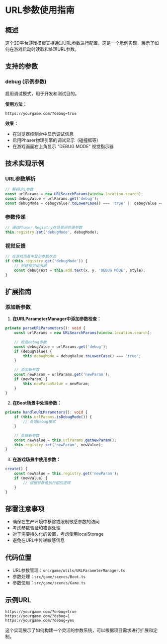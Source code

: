 # URL参数使用指南

## 概述

这个2D平台游戏模板支持通过URL参数进行配置，这是一个示例实现，展示了如何在游戏启动时读取和处理URL参数。

## 支持的参数

### debug (示例参数)

启用调试模式，用于开发和测试目的。

**使用方法：**
```
https://yourgame.com/?debug=true
```

**效果：**
- 在浏览器控制台中显示调试信息
- 启用Phaser物理引擎的调试显示（碰撞框等）
- 在游戏画面右上角显示 "DEBUG MODE" 视觉指示器

## 技术实现示例

### URL参数解析

```typescript
// 解析URL参数
const urlParams = new URLSearchParams(window.location.search);
const debugValue = urlParams.get('debug');
const debugMode = debugValue?.toLowerCase() === 'true' || debugValue === '1';
```

### 参数传递

```typescript
// 通过Phaser Registry在场景间传递参数
this.registry.set('debugMode', debugMode);
```

### 视觉反馈

```typescript
// 在游戏场景中显示参数状态
if (this.registry.get('debugMode')) {
    // 创建视觉指示器
    const debugText = this.add.text(x, y, 'DEBUG MODE', style);
}
```

## 扩展指南

### 添加新参数

1. **在URLParameterManager中添加参数检查：**
```typescript
private parseURLParameters(): void {
    const urlParams = new URLSearchParams(window.location.search);
    
    // 检查debug参数
    const debugValue = urlParams.get('debug');
    if (debugValue) {
        this.debugMode = debugValue.toLowerCase() === 'true';
    }
    
    // 添加新参数
    const newParam = urlParams.get('newParam');
    if (newParam) {
        this.newParamValue = newParam;
    }
}
```

2. **在Boot场景中处理参数：**
```typescript
private handleURLParameters(): void {
    if (this.urlParams.isDebugMode()) {
        // 处理debug模式
    }
    
    // 处理新参数
    const newValue = this.urlParams.getNewParam();
    this.registry.set('newParam', newValue);
}
```

3. **在游戏场景中使用参数：**
```typescript
create() {
    const newValue = this.registry.get('newParam');
    if (newValue) {
        // 根据参数值执行相应逻辑
    }
}
```

## 部署注意事项

- 确保在生产环境中移除或限制敏感参数的访问
- 考虑参数验证和错误处理
- 对于需要持久化的设置，考虑使用localStorage
- 避免在URL中传递敏感信息

## 代码位置

- URL参数管理：`src/game/utils/URLParameterManager.ts`
- 参数处理：`src/game/scenes/Boot.ts`
- 参数使用：`src/game/scenes/Game.ts`

## 示例URL

```
https://yourgame.com/?debug=true
https://yourgame.com/?debug=1
https://yourgame.com/?debug=yes
```

这个实现展示了如何构建一个灵活的参数系统，可以根据项目需求进行扩展和定制。